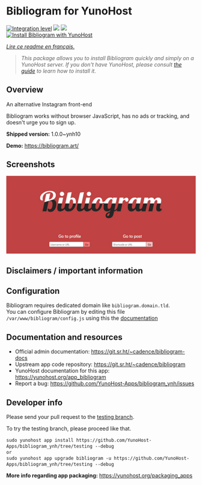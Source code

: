 <!--
N.B.: This README was automatically generated by https://github.com/YunoHost/apps/tree/master/tools/README-generator
It shall NOT be edited by hand.
-->

# Bibliogram for YunoHost

[![Integration level](https://dash.yunohost.org/integration/bibliogram.svg)](https://dash.yunohost.org/appci/app/bibliogram) ![](https://ci-apps.yunohost.org/ci/badges/bibliogram.status.svg) ![](https://ci-apps.yunohost.org/ci/badges/bibliogram.maintain.svg)  
[![Install Bibliogram with YunoHost](https://install-app.yunohost.org/install-with-yunohost.svg)](https://install-app.yunohost.org/?app=bibliogram)

*[Lire ce readme en français.](./README_fr.md)*

> *This package allows you to install Bibliogram quickly and simply on a YunoHost server.
If you don't have YunoHost, please consult [the guide](https://yunohost.org/#/install) to learn how to install it.*

## Overview

An alternative Instagram front-end

Bibliogram works without browser JavaScript, has no ads or tracking, and doesn't urge you to sign up.


**Shipped version:** 1.0.0~ynh10

**Demo:** https://bibliogram.art/

## Screenshots

![](./doc/screenshots/bibliogram.jpg)

## Disclaimers / important information

## Configuration

Bibliogram requires dedicated domain like `bibliogram.domain.tld`.  
You can configure Bibliogram by editing this file `/var/www/bibliogram/config.js` using this the [documentation](https://git.sr.ht/~cadence/bibliogram-docs/tree/master/docs/Configuring.md)

## Documentation and resources

* Official admin documentation: https://git.sr.ht/~cadence/bibliogram-docs
* Upstream app code repository: https://git.sr.ht/~cadence/bibliogram
* YunoHost documentation for this app: https://yunohost.org/app_bibliogram
* Report a bug: https://github.com/YunoHost-Apps/bibliogram_ynh/issues

## Developer info

Please send your pull request to the [testing branch](https://github.com/YunoHost-Apps/bibliogram_ynh/tree/testing).

To try the testing branch, please proceed like that.
```
sudo yunohost app install https://github.com/YunoHost-Apps/bibliogram_ynh/tree/testing --debug
or
sudo yunohost app upgrade bibliogram -u https://github.com/YunoHost-Apps/bibliogram_ynh/tree/testing --debug
```

**More info regarding app packaging:** https://yunohost.org/packaging_apps
